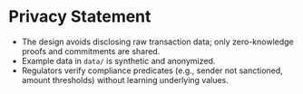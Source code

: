 # Privacy Statement

- The design avoids disclosing raw transaction data; only zero-knowledge proofs and commitments are shared.
- Example data in `data/` is synthetic and anonymized.
- Regulators verify compliance predicates (e.g., sender not sanctioned, amount thresholds) without learning underlying values.
